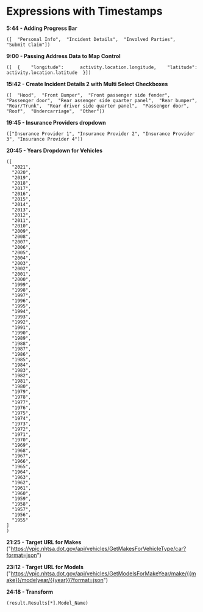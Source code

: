# Expressions with Timestamps

**5:44 - Adding Progress Bar**
```
([  "Personal Info",  "Incident Details",  "Involved Parties",  "Submit Claim"])
```

**9:00 - Passing Address Data to Map Control**
```
([  {    "longitude":      activity.location.longitude,    "latitude":      activity.location.latitude  }])
```

**15:42 - Create Incident Details 2 with Multi Select Checkboxes**
```
([  "Hood",  "Front Bumper",  "Front passenger side fender",  "Passenger door",  "Rear assenger side quarter panel",  "Rear bumper",  "Rear/Trunk",  "Rear driver side quarter panel",  "Passenger door",  "Roof",  "Undercarriage",  "Other"]) 
```

**19:45 - Insurance Providers dropdown**
```
(["Insurance Provider 1", "Insurance Provider 2", "Insurance Provider 3", "Insurance Provider 4"])
```
**20:45 - Years Dropdown for Vehicles**
```
([
  "2021",
  "2020",
  "2019",
  "2018",
  "2017",
  "2016",
  "2015",
  "2014",
  "2013",
  "2012",
  "2011",
  "2010",
  "2009",
  "2008",
  "2007",
  "2006",
  "2005",
  "2004",
  "2003",
  "2002",
  "2001",
  "2000",
  "1999",
  "1998",
  "1997",
  "1996",
  "1995",
  "1994",
  "1993",
  "1992",
  "1991",
  "1990",
  "1989",
  "1988",
  "1987",
  "1986",
  "1985",
  "1984",
  "1983",
  "1982",
  "1981",
  "1980",
  "1979",
  "1978",
  "1977",
  "1976",
  "1975",
  "1974",
  "1973",
  "1972",
  "1971",
  "1970",
  "1969",
  "1968",
  "1967",
  "1966",
  "1965",
  "1964",
  "1963",
  "1962",
  "1961",
  "1960",
  "1959",
  "1958",
  "1957",
  "1956",
  "1955"
]
)
```
**21:25 - Target URL for Makes**
("https://vpic.nhtsa.dot.gov/api/vehicles/GetMakesForVehicleType/car?format=json")

**23:12 - Target URL for Models**
("https://vpic.nhtsa.dot.gov/api/vehicles/GetModelsForMakeYear/make/{{make}}/modelyear/{{year}}?format=json")

**24:18 - Transform**
```
(result.Results[*].Model_Name)
```
